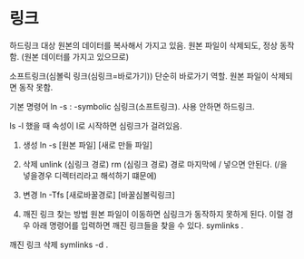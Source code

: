 # 링크

하드링크
대상 원본의 데이터를 복사해서 가지고 있음. 원본 파일이 삭제되도, 정상 동작함. (원본 데이터를 가지고 있으므로)

소프트링크(심볼릭 링크(심링크=바로가기))
단순히 바로가기 역할. 원본 파일이 삭제되면 동작 못함.

기본 명령어
ln
-s : -symbolic 심링크(소프트링크). 사용 안하면 하드링크.


ls -l 했을 때 속성이 l로 시작하면 심링크가 걸려있음.


1. 생성
ln -s [원본 파일] [새로 만들 파일]

2. 삭제
unlink (심링크 경로)
rm (심링크 경로)
경로 마지막에 / 넣으면 안된다. (/을 넣을경우 디렉터리라고 해석하기 떄문에)


3. 변경
ln -Tfs [새로바꿀경로] [바꿀심볼릭링크]

4. 깨진 링크 찾는 방법
원본 파일이 이동하면 심링크가 동작하지 못하게 된다.
이럴 경우 아래 명령어를 입력하면 깨진 링크들을 찾을 수 있다.
symlinks .

깨진 링크 삭제
symlinks -d .